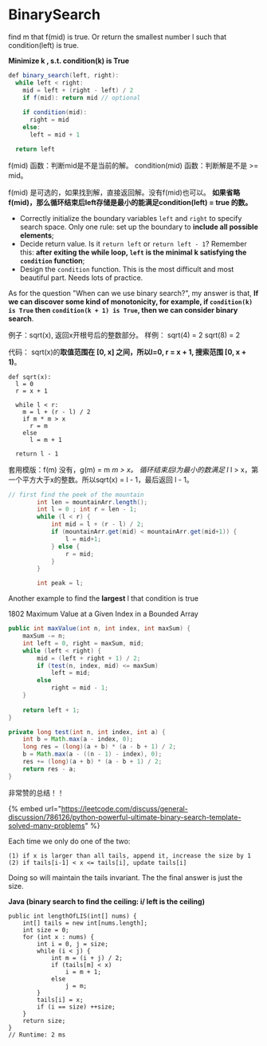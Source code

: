 # BinarySearch

find m that f\(mid\) is true. Or return the smallest number l such that condition\(left\) is true.

 **Minimize k , s.t. condition\(k\) is True**

```java
def binary_search(left, right):
  while left < right:
    mid = left + (right - left) / 2
    if f(mid): return mid // optional
    
    if condition(mid):
      right = mid     
    else:
      left = mid + 1 

  return left
```

f\(mid\) 函数：判断mid是不是当前的解。 condition\(mid\) 函数：判断解是不是 &gt;= mid。

f\(mid\) 是可选的，如果找到解，直接返回解。没有f\(mid\)也可以。 **如果省略f\(mid\)，那么循环结束后left存储是最小的能满足condition\(left\) = true 的数。**



* Correctly initialize the boundary variables `left` and `right` to specify search space. Only one rule: set up the boundary to **include all possible elements**;
* Decide return value. Is it `return left` or `return left - 1`? Remember this: **after exiting the while loop, `left` is the minimal k​ satisfying the `condition` function**;
* Design the `condition` function. This is the most difficult and most beautiful part. Needs lots of practice.

 As for the question "When can we use binary search?", my answer is that, **If we can discover some kind of monotonicity, for example, if `condition(k) is True` then `condition(k + 1) is True`, then we can consider binary search**.



例子：sqrt\(x\), 返回x开根号后的整数部分。 样例： sqrt\(4\) = 2 sqrt\(8\) = 2

代码： sqrt\(x\)的**取值范围在 \[0, x\] 之间，所以l=0, r = x + 1, 搜索范围 \[0, x + 1\)**。

```text
def sqrt(x):
  l = 0
  r = x + 1

  while l < r:
    m = l + (r - l) / 2
    if m * m > x
      r = m
    else
      l = m + 1

  return l - 1
```

套用模版：f\(m\) 没有，g\(m\) = m _m &gt; x。 循环结束后l为最小的数满足 l_ l &gt; x，第一个平方大于x的整数。所以sqrt\(x\) = l - 1，最后返回 l - 1。

```java
// first find the peek of the mountain
        int len = mountainArr.length();
        int l = 0 ; int r = len - 1;
        while (l < r) {
            int mid = l + (r - l) / 2;
            if (mountainArr.get(mid) < mountainArr.get(mid+1)) {
                l = mid+1;
            } else {
                r = mid;
            }
        }

        int peak = l;
```



Another example to find the **largest** l that condition is true

1802 Maximum Value at a Given Index in a Bounded Array

```java
public int maxValue(int n, int index, int maxSum) {
    maxSum -= n;
    int left = 0, right = maxSum, mid;
    while (left < right) {
        mid = (left + right + 1) / 2;
        if (test(n, index, mid) <= maxSum)
            left = mid;
        else
            right = mid - 1;
    }
    
    return left + 1;
}

private long test(int n, int index, int a) {
    int b = Math.max(a - index, 0);
    long res = (long)(a + b) * (a - b + 1) / 2;
    b = Math.max(a - ((n - 1) - index), 0);
    res += (long)(a + b) * (a - b + 1) / 2;
    return res - a;
}
```

非常赞的总结！！

{% embed url="https://leetcode.com/discuss/general-discussion/786126/python-powerful-ultimate-binary-search-template-solved-many-problems" %}





Each time we only do one of the two:

```text
(1) if x is larger than all tails, append it, increase the size by 1
(2) if tails[i-1] < x <= tails[i], update tails[i]
```

Doing so will maintain the tails invariant. The the final answer is just the size.

**Java \(binary search to find the ceiling: i/ left is the ceiling\)**

```text
public int lengthOfLIS(int[] nums) {
    int[] tails = new int[nums.length];
    int size = 0;
    for (int x : nums) {
        int i = 0, j = size;
        while (i < j) {
            int m = (i + j) / 2;
            if (tails[m] < x)
                i = m + 1;
            else
                j = m;
        }
        tails[i] = x;
        if (i == size) ++size;
    }
    return size;
}
// Runtime: 2 ms
```

